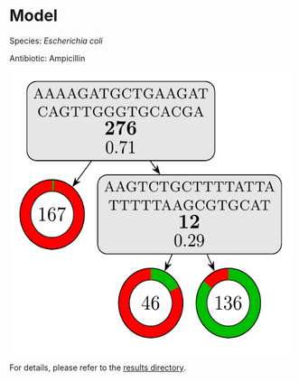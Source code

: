 
# Model

Species: *Escherichia coli*

Antibiotic: Ampicillin

<img src="./model.png" width=500 height=500 />

For details, please refer to the [results directory](../../../../../results/cart_b/escherichia%20coli/ampicillin/repeat_2/).

